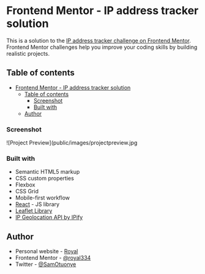 # Frontend Mentor - IP address tracker solution

This is a solution to the [IP address tracker challenge on Frontend Mentor](https://www.frontendmentor.io/challenges/ip-address-tracker-I8-0yYAH0). Frontend Mentor challenges help you improve your coding skills by building realistic projects. 

## Table of contents

- [Frontend Mentor - IP address tracker solution](#frontend-mentor---ip-address-tracker-solution)
  - [Table of contents](#table-of-contents)
    - [Screenshot](#screenshot)
    - [Built with](#built-with)
  - [Author](#author)

### Screenshot

![Project Preview](public/images/projectpreview.jpg

### Built with

- Semantic HTML5 markup
- CSS custom properties
- Flexbox
- CSS Grid
- Mobile-first workflow
- [React](https://reactjs.org/) - JS library
- [Leaflet Library](https://react-leaflet.js.org)
- [IP Geolocation API by IPify](https://geo.ipify.org)

## Author

- Personal website - [Royal](https://www.your-site.com)
- Frontend Mentor - [@royal334](https://www.frontendmentor.io/profile/royal334)
- Twitter - [@SamOtuonye](https://www.twitter.com/SamOtuonye)


